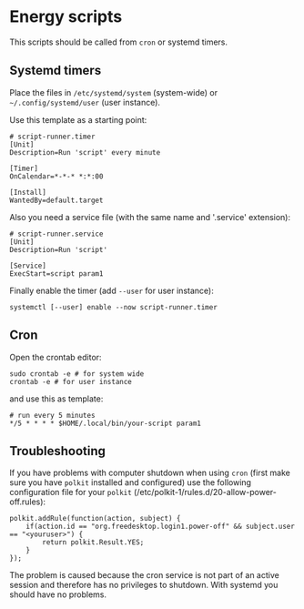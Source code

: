 # Energy scripts

This scripts should be called from `cron` or systemd timers.

## Systemd timers

Place the files in `/etc/systemd/system` (system-wide) or `~/.config/systemd/user` (user instance).

Use this template as a starting point:

    # script-runner.timer
    [Unit]
    Description=Run 'script' every minute
    
    [Timer]
    OnCalendar=*-*-* *:*:00
    
    [Install]
    WantedBy=default.target

Also you need a service file (with the same name and '.service' extension):

    # script-runner.service
    [Unit]
    Description=Run 'script'
    
    [Service]
    ExecStart=script param1

Finally enable the timer (add `--user` for user instance):

    systemctl [--user] enable --now script-runner.timer

## Cron

Open the crontab editor:

    sudo crontab -e # for system wide
    crontab -e # for user instance

and use this as template:

    # run every 5 minutes
    */5 * * * * $HOME/.local/bin/your-script param1

## Troubleshooting

If you have problems with computer shutdown when using `cron` (first make sure you have `polkit` installed and configured) use the following configuration file for your `polkit` (/etc/polkit-1/rules.d/20-allow-power-off.rules):

    polkit.addRule(function(action, subject) {
        if(action.id == "org.freedesktop.login1.power-off" && subject.user == "<youruser>") {
            return polkit.Result.YES;
        }
    });

The problem is caused because the cron service is not part of an active session and therefore has no privileges to shutdown. With systemd you should have no problems.

